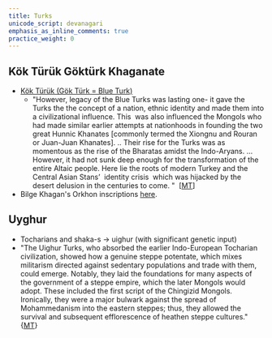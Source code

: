 ```yaml
---
title: Turks
unicode_script: devanagari
emphasis_as_inline_comments: true
practice_weight: 0
---
```


## Kök Türük Göktürk Khaganate 
- [Kök Türük (Gök Türk = Blue Turk)](https://manasataramgini.wordpress.com/2010/03/06/the-epic-on-stone/)
    - "However, legacy of the Blue Turks was lasting one- it gave the Turks the the concept of a nation, ethnic identity and made them into a civilizational influence. This  was also influenced the Mongols who had made similar earlier attempts at nationhoods in founding the two great Hunnic Khanates \[commonly termed the Xiongnu and Rouran or Juan-Juan Khanates\]. .. Their rise for the Turks was as momentous as the rise of the Bharatas amidst the Indo-Aryans. ... However, it had not sunk deep enough for the transformation of the entire Altaic people. Here lie the roots of modern Turkey and the Central Asian Stans’  identity crisis  which was hijacked by the desert delusion in the centuries to come. "  \[[MT](https://manasataramgini.wordpress.com/2010/03/06/the-epic-on-stone/)\]
- Bilge Khagan's Orkhon inscriptions [here](http://bitig.org/?lang=e&mod=1&tid=1&oid=16&m=1).


## Uyghur
- Tocharians and shaka-s -> uighur (with significant genetic input)
- "The Uighur Turks, who absorbed the earlier Indo-European Tocharian civilization, showed how a genuine steppe potentate, which mixes militarism directed against sedentary populations and trade with them, could emerge. Notably, they laid the foundations for many aspects of the government of a steppe empire, which the later Mongols would adopt. These included the first script of the Chingizid Mongols. Ironically, they were a major bulwark against the spread of Mohammedanism into the eastern steppes; thus, they allowed the survival and subsequent efflorescence of heathen steppe cultures." {[MT](https://manasataramgini.wordpress.com/2017/07/30/mongolica-chingiz-khan-and-the-rest/)}